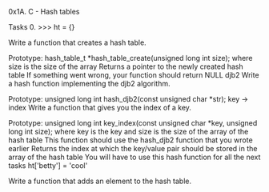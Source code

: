 0x1A. C - Hash tables

Tasks 0. >>> ht = {}

Write a function that creates a hash table.

Prototype: hash_table_t *hash_table_create(unsigned long int size);
	where size is the size of the array
Returns a pointer to the newly created hash table
If something went wrong, your function should return NULL
djb2
Write a hash function implementing the djb2 algorithm.

Prototype: unsigned long int hash_djb2(const unsigned char *str);
key -> index
Write a function that gives you the index of a key.

Prototype: unsigned long int key_index(const unsigned char *key, unsigned long int size);
	where key is the key
	and size is the size of the array of the hash table
This function should use the hash_djb2 function that you wrote earlier
Returns the index at which the key/value pair should be stored in the array of the hash table
You will have to use this hash function for all the next tasks
ht['betty'] = 'cool'

Write a function that adds an element to the hash table.
